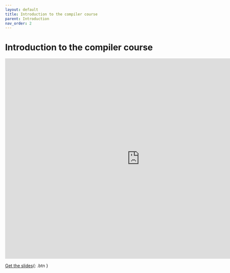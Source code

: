 ```yaml
---
layout: default
title: Introduction to the compiler course
parent: Introduction 
nav_order: 2
---
```


# Introduction to the compiler course

<iframe width="873" height="654" src="https://www.youtube-nocookie.com/embed/sDLTsroe85E?rel=0" frameborder="0" allow="autoplay; encrypted-media" allowfullscreen></iframe>

[Get the slides](1-introduction.pdf){: .btn }
